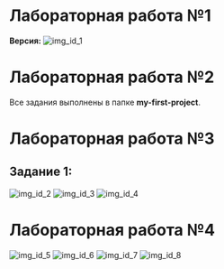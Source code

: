 # Лабораторная работа №1
**Версия:**
![img_id_1](/version.png)

# Лабораторная работа №2
Все задания выполнены в папке **my-first-project**.  

# Лабораторная работа №3
## Задание 1:
![img_id_2](/server_is_working.png) 
![img_id_3](/server_is_working2.png)
![img_id_4](/server_is_working3.png)

# Лабораторная работа №4

![img_id_5](/4.1.png) 
![img_id_6](/4.2.png)
![img_id_7](/4.3.png)
![img_id_8](/4.4.png)
